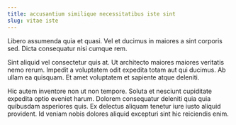 ```yaml
---
title: accusantium similique necessitatibus iste sint
slug: vitae iste
---
```


Libero assumenda quia et quasi. Vel et ducimus in maiores a sint corporis sed. Dicta consequatur nisi cumque rem.

Sint aliquid vel consectetur quis at. Ut architecto maiores maiores veritatis nemo rerum. Impedit a voluptatem odit expedita totam aut qui ducimus. Ab ullam ea quisquam. Et amet voluptatem et sapiente atque deleniti.

Hic autem inventore non ut non tempore. Soluta et nesciunt cupiditate expedita optio eveniet harum. Dolorem consequatur deleniti quia quia quibusdam asperiores quis. Ex delectus aliquam tenetur iure iusto aliquid provident. Id veniam nobis dolores aliquid excepturi sint hic reiciendis enim.
